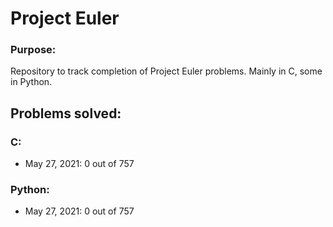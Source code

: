 # Project Euler

### Purpose:
Repository to track completion of Project Euler problems. Mainly in C, some in Python.

## Problems solved:

### C:
<ul>
<li>May 27, 2021: 0 out of 757
</ul>

### Python: 
<ul>
<li>May 27, 2021: 0 out of 757
</ul>
